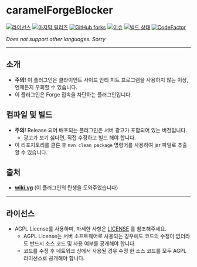# caramelForgeBlocker

[![라이선스](https://img.shields.io/github/license/LemonCaramel/caramelForgeBlocker)](https://github.com/LemonCaramel/caramelForgeBlocker/blob/master/LICENSE)
[![마지막 릴리즈](https://img.shields.io/github/v/release/LemonCaramel/caramelForgeBlocker)](https://caramel.moe/)
[![GitHub forks](https://img.shields.io/github/forks/LemonCaramel/caramelForgeBlocker)](https://github.com/LemonCaramel/caramelForgeBlocker/network)
[![이슈](https://img.shields.io/github/issues/LemonCaramel/caramelForgeBlocker)](https://github.com/LemonCaramel/caramelForgeBlocker/issues)
[![빌드 상태](https://travis-ci.com/LemonCaramel/caramelForgeBlocker.svg?branch=master)](https://travis-ci.com/LemonCaramel/caramelForgeBlocker)
[![CodeFactor](https://www.codefactor.io/repository/github/lemoncaramel/caramelforgeblocker/badge/master)](https://www.codefactor.io/repository/github/lemoncaramel/caramelforgeblocker/overview/master)

*Does not support other languages. Sorry*

--------


소개
--------
 - **주의!** 이 플러그인은 클라이언트 사이드 안티 치트 프로그램을 사용하지 않는 이상, 언제든지 우회할 수 있습니다.
 - 이 플러그인은 Forge 접속을 차단하는 플러그인입니다.


컴파일 및 빌드
--------
 - **주의!** Release 되어 배포되는 플러그인은 서버 광고가 포함되어 있는 버전입니다.
   - 광고가 보기 싫다면, 직접 수정하고 빌드 해야 합니다.
 - 이 리포지토리를 클론 후 `mvn clean package` 명령어를 사용하여 jar 파일로 추출할 수 있습니다.


출처
--------
 - **[wiki.vg](https://wiki.vg/)** (이 플러그인의 탄생을 도와주었습니다)

----------

라이선스
--------
 - AGPL License를 사용하며, 자세한 사항은 [LICENSE](https://github.com/LemonCaramel/caramelForgeBlocker/blob/master/LICENSE) 를 참조해주세요.
   - AGPL License는 서버 소프트웨어로 사용되는 경우에도 코드의 수정이 없더라도 반드시 소스 코드 및 사용 여부를 공개해야 합니다.
   - 코드를 수정 후 네트워크 상에서 사용될 경우 수정 한 소스 코드를 모두 AGPL 라이선스로 공개해야 합니다.
